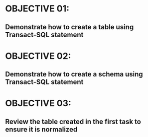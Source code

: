 # OBJECTIVE 01:

  ## **Demonstrate how to create a table using Transact-SQL statement**




# OBJECTIVE 02:

  ## **Demonstrate how to create a schema using Transact-SQL statement**




# OBJECTIVE 03:

  ## **Review the table created in the first task to ensure it is normalized**